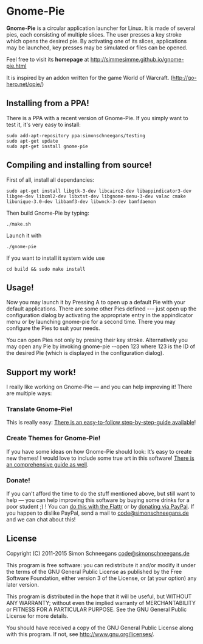 Gnome-Pie
======

**Gnome-Pie** is a circular application launcher for Linux. It is made of several pies, each consisting of multiple slices. The user presses a key stroke which opens the desired pie. By activating one of its slices, applications may be launched, key presses may be simulated or files can be opened.

Feel free to visit its **homepage** at http://simmesimme.github.io/gnome-pie.html

It is inspired by an addon written for the game World of Warcraft.
(http://go-hero.net/opie/)

## Installing from a PPA!

There is a PPA with a recent version of Gnome-Pie. If you simply want to test it, it's very easy to install:

~~~~
sudo add-apt-repository ppa:simonschneegans/testing
sudo apt-get update
sudo apt-get install gnome-pie
~~~~

## Compiling and installing from source!

First of all, install all dependancies:

~~~~
sudo apt-get install libgtk-3-dev libcairo2-dev libappindicator3-dev libgee-dev libxml2-dev libxtst-dev libgnome-menu-3-dev valac cmake libunique-3.0-dev libbamf3-dev libwnck-3-dev bamfdaemon
~~~~

Then build  Gnome-Pie by typing:

~~~~
./make.sh
~~~~

Launch it with

~~~~
./gnome-pie
~~~~

If you want to install it system wide use

~~~~
cd build && sudo make install
~~~~

## Usage!

Now you may launch it by Pressing <ctrl><Alt>A to open up a default Pie with your default applications. There are some other Pies defined --- just open up the configuration dialog by activating the appropriate entry in the appindicator menu or by launching gnome-pie for a second time. There you may configure the Pies to suit your needs.

You can open Pies not only by presing their key stroke. Alternatively you may open any Pie by invoking gnome-pie --open 123 where 123 is the ID of the desired Pie (which is displayed in the configuration dialog).

## Support my work!

I really like working on Gnome-Pie — and you can help improving it! There are multiple ways:

### Translate Gnome-Pie!

This is really easy: [There is an easy-to-follow step-by-step-guide available](http://www.simonschneegans.de/?p=439)!

### Create Themes for Gnome-Pie!

If you have some ideas on how Gnome-Pie should look: It’s easy to create new themes! I would love to include some true art in this software! [There is an comprehensive guide as well](http://www.simonschneegans.de/?p=246).

### Donate!

If you can’t afford the time to do the stuff mentioned above, but still want to help — you can help improving this software by buying some drinks for a poor student ;) ! You can [do this with the Flattr](http://flattr.com/thing/468485/Gnome-Pie) or by [donating via PayPal](https://www.paypal.com/cgi-bin/webscr?cmd=_s-xclick&hosted_button_id=X65SUVC4ZTQSC). If you happen to dislike PayPal, send a mail to code@simonschneegans.de and we can chat about this!

## License

Copyright (C) 2011-2015 Simon Schneegans <code@simonschneegans.de>

This program is free software: you can redistribute it and/or modify it under the terms of the GNU General Public License as published by the Free Software Foundation, either version 3 of the License, or (at your option) any later version.

This program is distributed in the hope that it will be useful, but WITHOUT ANY WARRANTY; without even the implied warranty of MERCHANTABILITY or FITNESS FOR A PARTICULAR PURPOSE.  See the GNU General Public License for more details.

You should have received a copy of the GNU General Public License along with this program.  If not, see <http://www.gnu.org/licenses/>.
